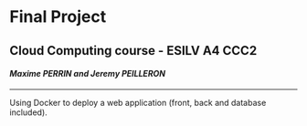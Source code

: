 # Final Project
## Cloud Computing course - ESILV A4 CCC2

#### *Maxime PERRIN and Jeremy PEILLERON*
---

Using Docker to deploy a web application (front, back and database included).